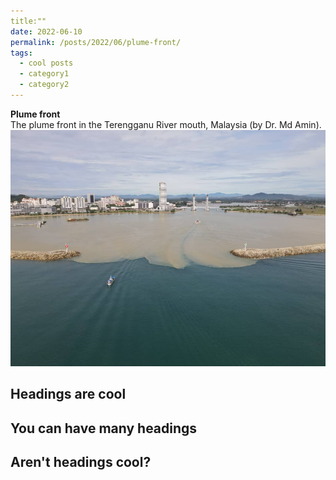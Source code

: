 ```yaml
---
title:""
date: 2022-06-10
permalink: /posts/2022/06/plume-front/
tags:
  - cool posts
  - category1
  - category2
---
```


**Plume front** <br>The plume front in the Terengganu River mouth, Malaysia (by Dr. Md Amin). <br/><img src='/images/front.png'>  

## Headings are cool

## You can have many headings  
## Aren't headings cool?
